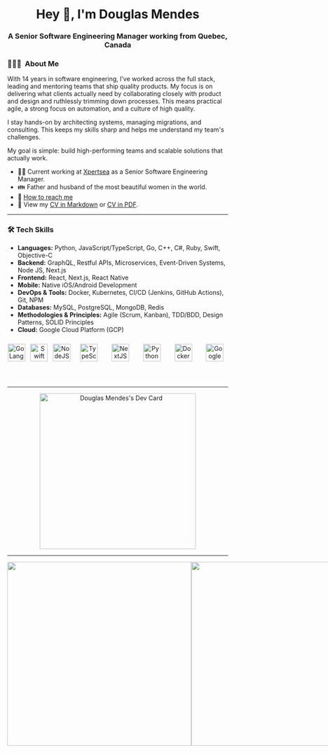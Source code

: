 <h1 align="center">Hey 👋, I'm Douglas Mendes</h1>
<h3 align="center">A Senior Software Engineering Manager working from Quebec, Canada </h3>

<h3> 👨🏻‍💻 &nbsp;About Me </h3>

With 14 years in software engineering, I’ve worked across the full stack, leading and mentoring teams that ship quality products. My focus is on delivering what clients actually need by collaborating closely with product and design and ruthlessly trimming down processes. This means practical agile, a strong focus on automation, and a culture of high quality.

I stay hands-on by architecting systems, managing migrations, and consulting. This keeps my skills sharp and helps me understand my team's challenges.

My goal is simple: build high-performing teams and scalable solutions that actually work.

* 👷🏻 Current working at [Xpertsea](https://xpertsea.com) as a Senior Software Engineering Manager.
* 👪 Father and husband of the most beautiful women in the world.
* 📧 [How to reach me](https://linktr.ee/mendesbarreto?utm_source=linktree_profile_share&ltsid=dd994d10-8de0-4587-bcc5-e459f4f92fa9)
* 📄 View my [CV in Markdown](CV.md) or [CV in PDF](CV.pdf).

---

### 🛠️ Tech Skills

* **Languages:** Python, JavaScript/TypeScript, Go, C++, C#, Ruby, Swift, Objective-C
* **Backend:** GraphQL, Restful APIs, Microservices, Event-Driven Systems, Node JS, Next.js
* **Frontend:** React, Next.js, React Native
* **Mobile:** Native iOS/Android Development
* **DevOps & Tools:** Docker, Kubernetes, CI/CD (Jenkins, GitHub Actions), Git, NPM
* **Databases:** MySQL, PostgreSQL, MongoDB, Redis
* **Methodologies & Principles:** Agile (Scrum, Kanban), TDD/BDD, Design Patterns, SOLID Principles
* **Cloud:** Google Cloud Platform (GCP)

<div align="center">  
    <a href="https://go.dev/" target="_black"><img style="marging 10px" src="https://go.dev/images/go-logo-white.svg" alt="GoLang" height="40"/></a> &nbsp;
    <a href="https://www.swift.org" target="_black"><img style="marging 10px" src="https://www.swift.org/assets/images/swift~dark.svg" alt="Swift" height="40" /></a> &nbsp;
    <a href="https://nodejs.org/en/" target="_blank"><img style="marging 10px" src="https://nodejs.org/static/images/logo.svg" alt="NodeJS" height="40" /></a> &nbsp;
    <a href="https://www.typescriptlang.org/" target="_blank"><img style="margin: 10px" src="https://profilinator.rishav.dev/skills-assets/typescript-original.svg" alt="TypeScript" height="40" /></a> &nbsp;
    <a href="https://nextjs.org/" target="_blank"><img style="margin: 10px" src="https://profilinator.rishav.dev/skills-assets/nextjs.png" alt="NextJS" height="40" /></a> &nbsp;
    <a href="https://www.python.org/" target="_blank"><img style="margin: 10px" src="https://profilinator.rishav.dev/skills-assets/python-original.svg" alt="Python" height="40"/></a> &nbsp;
    <a href="https://www.docker.com/" target="_blank"><img style="margin: 10px" src="https://profilinator.rishav.dev/skills-assets/docker-original-wordmark.svg" alt="Docker" height="40"/></a> &nbsp;
    <a href="https://cloud.google.com/" target="_blank"><img style="margin: 10px" src="https://profilinator.rishav.dev/skills-assets/google_cloud-icon.svg" alt="Google Cloud" height="40"/></a> &nbsp;
</div>
<br/>

---

<div align="center">  
    <a href="https://app.daily.dev/mendesbarreto"><img src="https://api.daily.dev/devcards/v2/o7sicpGMMxlUa17jsJCoF.png?type=default&r=7o4" width="356" alt="Douglas Mendes's Dev Card"/></a>
</div>

<hr>
    <div style="display: flex; flex-direction: row;" align="center">
     <img class="img" width="420"  src="https://github-readme-stats.vercel.app/api?username=mendesbarreto&show_icons=true&theme=tokyonight" />
     <img class="img" width="420"  src="https://streak-stats.demolab.com/?user=mendesbarreto&theme=tokyonight" />
    </div>
</div>

